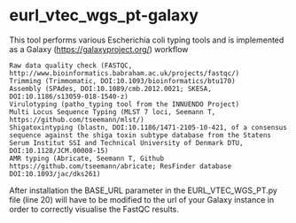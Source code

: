 # eurl_vtec_wgs_pt-galaxy
 This tool performs various Escherichia coli typing tools and is implemented as a Galaxy (https://galaxyproject.org/) workflow

    Raw data quality check (FASTQC, http://www.bioinformatics.babraham.ac.uk/projects/fastqc/)
    Trimming (Trimmomatic, DOI:10.1093/bioinformatics/btu170)
    Assembly (SPAdes, DOI:10.1089/cmb.2012.0021; SKESA, DOI:10.1186/s13059-018-1540-z)
    Virulotyping (patho_typing tool from the INNUENDO Project)
    Multi Locus Sequence Typing (MLST 7 loci, Seemann T, https://github.com/tseemann/mlst/)
    Shigatoxintyping (blastn, DOI:10.1186/1471-2105-10-421, of a consensus sequence against the shiga toxin subtype database from the Statens Serum Institut SSI and Technical University of Denmark DTU, DOI:10.1128/JCM.00008-15)
    AMR typing (Abricate, Seemann T, Github https://github.com/tseemann/abricate; ResFinder database DOI:10.1093/jac/dks261)

After installation the BASE_URL parameter in the EURL_VTEC_WGS_PT.py file (line 20) will have to be modified to the url of your Galaxy instance in order to correctly visualise the FastQC results.  
